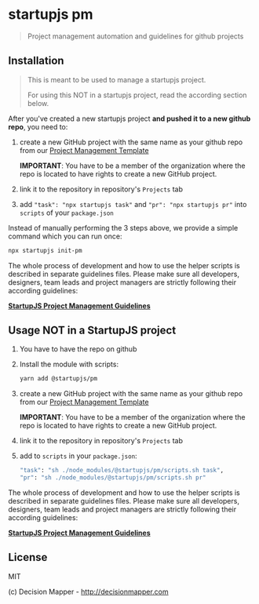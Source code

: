 # startupjs pm

> Project management automation and guidelines for github projects

## Installation

> This is meant to be used to manage a startupjs project.
> 
> For using this NOT in a startupjs project, read the according section below.

After you've created a new startupjs project **and pushed it to a new github repo**,
you need to:

1. create a new GitHub project with the same name as your github repo from
our [Project Management Template](https://github.com/orgs/startupjs/projects/2)

    **IMPORTANT**: You have to be a member of the organization where the repo is located
to have rights to create a new GitHub project.

1. link it to the repository in repository's `Projects` tab
1. add `"task": "npx startupjs task"` and `"pr": "npx startupjs pr"` into `scripts` of your `package.json`

Instead of manually performing the 3 steps above, we provide a simple command which
you can run once:

```sh
npx startupjs init-pm
```

The whole process of development and how to use the helper scripts is described
in separate guidelines files.
Please make sure all developers, designers, team leads and project managers are strictly
following their according guidelines:

[**StartupJS Project Management Guidelines**](./guidelines.md)

## Usage NOT in a StartupJS project

1. You have to have the repo on github
1. Install the module with scripts:

    ```sh
    yarn add @startupjs/pm
    ```

1. create a new GitHub project with the same name as your github repo from
our [Project Management Template](https://github.com/orgs/startupjs/projects/2)

    **IMPORTANT**: You have to be a member of the organization where the repo is located
to have rights to create a new GitHub project.

1. link it to the repository in repository's `Projects` tab
1. add to `scripts` in your `package.json`:

    ```sh
    "task": "sh ./node_modules/@startupjs/pm/scripts.sh task",
    "pr": "sh ./node_modules/@startupjs/pm/scripts.sh pr"
    ```

The whole process of development and how to use the helper scripts is described
in separate guidelines files.
Please make sure all developers, designers, team leads and project managers are strictly
following their according guidelines:

[**StartupJS Project Management Guidelines**](./guidelines.md)

## License

MIT

(c) Decision Mapper - http://decisionmapper.com
